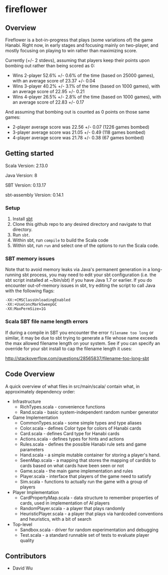 # fireflower

## Overview
Fireflower is a bot-in-progress that plays (some variations of) the game Hanabi. Right now, in early stages and focusing mainly on two-player, and mostly focusing on playing to win rather than maximizing score.

Currently (+/- 2 stdevs), assuming that players keep their points upon bombing out rather than being scored as 0:
* Wins 2-player 52.6% +/- 0.6% of the time (based on 25000 games), with an average score of 23.37 +/- 0.04
* Wins 3-player 40.2% +/- 3.1% of the time (based on  1000 games), with an average score of 22.95 +/- 0.21
* Wins 4-player 26.5% +/- 2.8% of the time (based on  1000 games), with an average score of 22.83 +/- 0.17

And assuming that bombing out is counted as 0 points on those same games:
* 2-player average score was 22.56 +/- 0.07 (1226 games bombed)
* 3-player average score was 21.05 +/- 0.49 (118 games bombed)
* 4-player average score was 21.78 +/- 0.38 (67 games bombed)

## Getting started

Scala Version: 2.13.0

Java Version: 8

SBT Version: 0.13.17

sbt-assembly Version: 0.14.1

### Setup
1. Install [sbt](http://www.scala-sbt.org/download.html)
2. Clone this github repo to any desired directory and navigate to that directory.
3. Run `sbt`.
4. Within sbt, run `compile` to build the Scala code
5. Within sbt, run `run` and select one of the options to run the Scala code.

### SBT memory issues

Note that to avoid memory leaks via Java's permanent generation in a long-running sbt process,
you may need to edit your sbt configuration (i.e. the sbt script installed at ~/bin/sbt) if
you have Java 1.7 or earlier. If you do encounter out-of-memory issues in sbt, try editing the script
to call Java with the following flags:

    -XX:+CMSClassUnloadingEnabled
    -XX:+UseConcMarkSweepGC
    -XX:MaxPermSize=1G

### Scala SBT file name length errors

If during a compile in SBT you encounter the error `filename too long` or similar, it may be due to sbt trying to generate a file whose name exceeds the max allowed filename length on your system. See if you can specify an override for your sbt install to cap the filename length it uses:

http://stackoverflow.com/questions/28565837/filename-too-long-sbt

## Code Overview

A quick overview of what files in src/main/scala/ contain what, in approximately dependency order:
* Infrastructure
  * RichTypes.scala - convenience functions
  * Rand.scala - basic system-independent random number generator
* Game Implementation
  * CommonTypes.scala - some simple types and type aliases
  * Color.scala - defines Color type for colors of Hanabi cards
  * Card.scala - defines Card type for Hanabi cards
  * Actions.scala - defines types for hints and actions
  * Rules.scala - defines the possible Hanabi rule sets and game parameters
  * Hand.scala - a simple mutable container for storing a player's hand.
  * SeenMap.scala - a mapping that stores the mapping of cardIds to cards based on what cards have been seen or not
  * Game.scala - the main game implementation and rules
  * Player.scala - interface that players of the game need to satisfy
  * Sim.scala - functions to actually run the game with a group of players
* Player Implementation
  * CardPropertyMap.scala - data structure to remember properties of cards, used in implementation of AI players
  * RandomPlayer.scala - a player that plays randomly
  * HeuristicPlayer.scala - a player that plays via hardcoded conventions and heuristics, with a bit of search
* Top-level
  * Sandbox.scala - driver for random experimentation and debugging
  * Test.scala - a standard runnable set of tests to evaluate player quality

## Contributors

* David Wu
